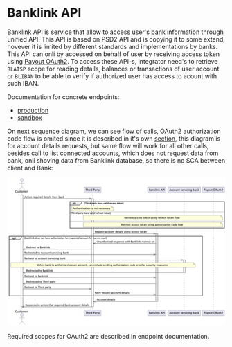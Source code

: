 # Banklink API

Banklink API is service that allow to access user's bank information through unified API. This API is based on PSD2 API and is copying it to some extend, hovever it is limited by different standards and implementations by banks. This API can onli by accessed on behalf of user by receiving access token using [Payout OAuth2](./oauth2.md). To access these API-s, integrator need's to retrieve `BLAISP` scope for reading details, balances or transactions of user account or `BLIBAN` to be able to verify if authorized user has access to acount with such IBAN.

Documentation for concrete endpoints:
- [production](https://documenter.getpostman.com/view/10478778/Uyr4KfHU)
- [sandbox](https://documenter.getpostman.com/view/10478778/Uyr4KLLY)

On next sequence diagram, we can see flow of calls, OAuth2 authorization code flow is omited since it is described in it's own [section](./oauth2.md), this diagram is for account details requests, but same flow will work for all other calls, besides call to list connected accounts, which does not request data from bank, onli shoving data from Banklink database, so there is no SCA between client and Bank:

![Retrieve account details using Banklink API](./_media/banklink_account_details.png)

Required scopes for OAuth2 are described in endpoint documentation.
